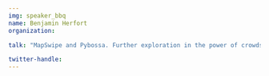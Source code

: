 ```yaml
---
img: speaker_bbq
name: Benjamin Herfort
organization: 

talk: "MapSwipe and Pybossa. Further exploration in the power of crowds"

twitter-handle: 
---
```

